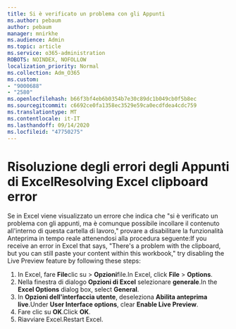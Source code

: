 ```yaml
---
title: Si è verificato un problema con gli Appunti
ms.author: pebaum
author: pebaum
manager: mnirkhe
ms.audience: Admin
ms.topic: article
ms.service: o365-administration
ROBOTS: NOINDEX, NOFOLLOW
localization_priority: Normal
ms.collection: Adm_O365
ms.custom:
- "9000688"
- "2580"
ms.openlocfilehash: b66f3bf4eb6b0354b7e30c89dc1b049cb0f5b8ec
ms.sourcegitcommit: c6692ce0fa1358ec3529e59ca0ecdfdea4cdc759
ms.translationtype: MT
ms.contentlocale: it-IT
ms.lasthandoff: 09/14/2020
ms.locfileid: "47750275"
---
```

# <a name="resolving-excel-clipboard-error"></a><span data-ttu-id="a8cdd-102">Risoluzione degli errori degli Appunti di Excel</span><span class="sxs-lookup"><span data-stu-id="a8cdd-102">Resolving Excel clipboard error</span></span>

<span data-ttu-id="a8cdd-103">Se in Excel viene visualizzato un errore che indica che "si è verificato un problema con gli appunti, ma è comunque possibile incollare il contenuto all'interno di questa cartella di lavoro," provare a disabilitare la funzionalità Anteprima in tempo reale attenendosi alla procedura seguente:</span><span class="sxs-lookup"><span data-stu-id="a8cdd-103">If you receive an error in Excel that says, "There's a problem with the clipboard, but you can still paste your content within this workbook," try disabling the Live Preview feature by following these steps:</span></span>

1. <span data-ttu-id="a8cdd-104">In Excel, fare **File**clic su  >  **Opzioni**file.</span><span class="sxs-lookup"><span data-stu-id="a8cdd-104">In Excel, click **File** > **Options**.</span></span>
3. <span data-ttu-id="a8cdd-105">Nella finestra di dialogo **Opzioni di Excel** selezionare **generale**.</span><span class="sxs-lookup"><span data-stu-id="a8cdd-105">In the **Excel Options** dialog box, select **General**.</span></span>
4. <span data-ttu-id="a8cdd-106">In **Opzioni dell'interfaccia utente**, deseleziona **Abilita anteprima live**.</span><span class="sxs-lookup"><span data-stu-id="a8cdd-106">Under **User Interface options**, clear **Enable Live Preview**.</span></span>
5. <span data-ttu-id="a8cdd-107">Fare clic su **OK**.</span><span class="sxs-lookup"><span data-stu-id="a8cdd-107">Click **OK**.</span></span>
6. <span data-ttu-id="a8cdd-108">Riavviare Excel.</span><span class="sxs-lookup"><span data-stu-id="a8cdd-108">Restart Excel.</span></span>
